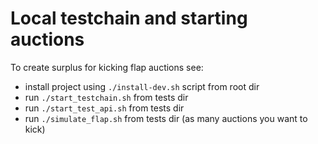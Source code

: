 # Local testchain and starting auctions

To create surplus for kicking flap auctions see:
- install project using `./install-dev.sh` script from root dir
- run `./start_testchain.sh` from tests dir
- run `./start_test_api.sh` from tests dir
- run `./simulate_flap.sh` from tests dir (as many auctions you want to kick)
